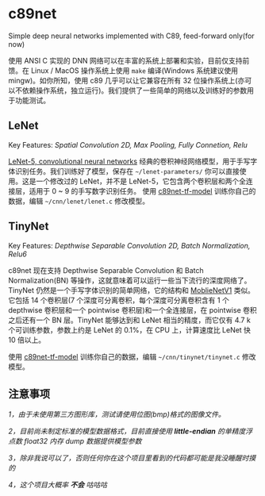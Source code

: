 # c89net

Simple deep neural networks implemented with C89, feed-forward only(for now)

使用 ANSI C 实现的 DNN 网络可以在丰富的系统上部署和实验，目前仅支持前馈。在 Linux / MacOS 操作系统上使用 `make` 编译(Windows 系统建议使用 mingw)。如你所知，使用 c89 几乎可以让它兼容在所有 32 位操作系统上(亦可以不依赖操作系统，独立运行)。我们提供了一些简单的网络以及训练好的参数用于功能测试。

## LeNet
Key Features: *Spatial Convolution 2D, Max Pooling, Fully Connetion, Relu*

[LeNet-5, convolutional neural networks](http://yann.lecun.com/exdb/lenet/)
经典的卷积神经网络模型，用于手写字体识别任务。我们训练好了模型，保存在 `~/lenet-parameters/` 你可以直接使用。这是一个修改过的 LeNet，并不是 LeNet-5，它包含两个卷积层和两个全连接层，适用于 0 ~ 9 的手写数字识别任务。
使用 [c89net-tf-model](https://github.com/evidence0john/c89net-tf-model) 训练你自己的数据，编辑 `~/cnn/lenet/lenet.c` 修改模型。

## TinyNet
Key Features: *Depthwise Separable Convolution 2D, Batch Normalization, Relu6*

c89net 现在支持 Depthwise Separable Convolution 和 Batch Normalization(BN) 等操作，这就意味着可以运行一些当下流行的深度网络了。TinyNet 仍然是一个手写字体识别的简单网络，它的结构和 [MoblieNetV1](https://arxiv.org/abs/1704.04861) 类似。它包括 14 个卷积层(7 个深度可分离卷积，每个深度可分离卷积含有 1 个 depthwise 卷积层和一个 pointwise 卷积层)和一个全连接层，在 pointwise 卷积之后还有一个 BN 层。TinyNet 能够达到和 LeNet 相当的精度，而它仅有 4.7 k 个可训练参数，参数上约是 LeNet 的 0.1%，在 CPU 上，计算速度比 LeNet 快 10 倍以上。

使用 [c89net-tf-model](https://github.com/evidence0john/c89net-tf-model) 训练你自己的数据，编辑 `~/cnn/tinynet/tinynet.c` 修改模型。

## 注意事项

*1，由于未使用第三方图形库，测试请使用位图(bmp)格式的图像文件。*

*2，目前尚未制定标准的模型数据格式，目前直接使用 **little-endian** 的单精度浮点数 float32 内存 dump 数据提供模型参数*

*3，除非我说可以了，否则任何你在这个项目里看到的代码都可能是我没睡醒时摸的*

*4，这个项目大概率 **不会** 咕咕咕*

